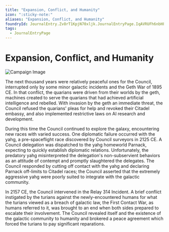 ```yaml
---
title: "Expansion, Conflict, and Humanity"
icon: ":sticky-note:"
aliases: "Expansion, Conflict, and Humanity"
foundryId: JournalEntry.Zv8rT1KpjN70xljk.JournalEntryPage.IqAVRUFh6nbHFYi6
tags:
  - JournalEntryPage
---
```


# Expansion, Conflict, and Humanity

![Campaign Image](/media/expansion-conflict.webp)

The next thousand years were relatively peaceful ones for the Council, interrupted only by some minor galactic incidents and the Geth War of 1895 CE. In that conflict, the quarians were driven from their worlds by the geth, machines created to serve the quarians that had achieved artificial intelligence and rebelled. With invasion by the geth an immediate threat, the Council refused the quarians' pleas for help and revoked their Citadel embassy, and also implemented restrictive laws on AI research and development.

During this time the Council continued to explore the galaxy, encountering new races with varied success. One diplomatic failure occurred with the yahg, a pre-spaceflight race discovered by Council surveyors in 2125 CE. A Council delegation was dispatched to the yahg homeworld Parnack, expecting to quickly establish diplomatic relations. Unfortunately, the predatory yahg misinterpreted the delegation's non-subservient behaviors as an attitude of contempt and promptly slaughtered the delegates. The Council responded by cutting off contact with the yahg and declaring Parnack off-limits to Citadel races; the Council asserted that the extremely aggressive yahg were poorly suited to integrate with the galactic community.

In 2157 CE, the Council intervened in the Relay 314 Incident. A brief conflict instigated by the turians against the newly-encountered humans for what the turians viewed as a breach of galactic law, the First Contact War, as humans referred to it, was brought to an end when both sides prepared to escalate their involvement. The Council revealed itself and the existence of the galactic community to humanity and brokered a peace agreement which forced the turians to pay significant reparations.